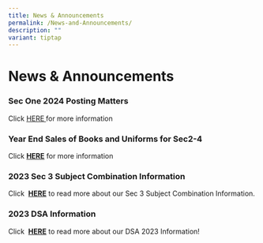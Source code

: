 ```yaml
---
title: News & Announcements
permalink: /News-and-Announcements/
description: ""
variant: tiptap
---
```

<h1>News &amp; Announcements</h1><h3>Sec One 2024 Posting Matters</h3><p></p><p>Click&nbsp;<a href="/parents/sec-one-2024-posting-matters/sec-one-2024-posting-matters/" rel="noopener noreferrer nofollow" target="_blank">HERE</a><strong><a href="/files/Sec%201%20Posting%20Matters/sales%20of%20books%20and%20uniforms.pdf" rel="noopener noreferrer nofollow" target="_blank"> </a></strong>for more information</p><p></p><h3>Year End Sales of Books and Uniforms for Sec2-4</h3><p>Click&nbsp;<strong><a href="/files/Sec%201%20Posting%20Matters/sales%20of%20books%20and%20uniforms.pdf" rel="noopener noreferrer nofollow" target="_blank">HERE</a></strong> for more information</p><h3>2023 Sec 3 Subject Combination Information</h3><p>Click&nbsp; <strong><a href="https://www.northbrookssec.moe.edu.sg/parents/sec-3-subject-combination-information/" rel="noopener noreferrer nofollow" target="_blank">HERE</a></strong>&nbsp;to read more about our Sec 3 Subject Combination Information.</p><h3>2023 DSA Information</h3><p>Click&nbsp; <strong><a href="https://www.northbrookssec.moe.edu.sg/about-us/Admissions/DSA-at-Northbrooks/" rel="noopener noreferrer nofollow" target="_blank">HERE</a></strong>&nbsp;to read more about our DSA 2023 Information!</p>